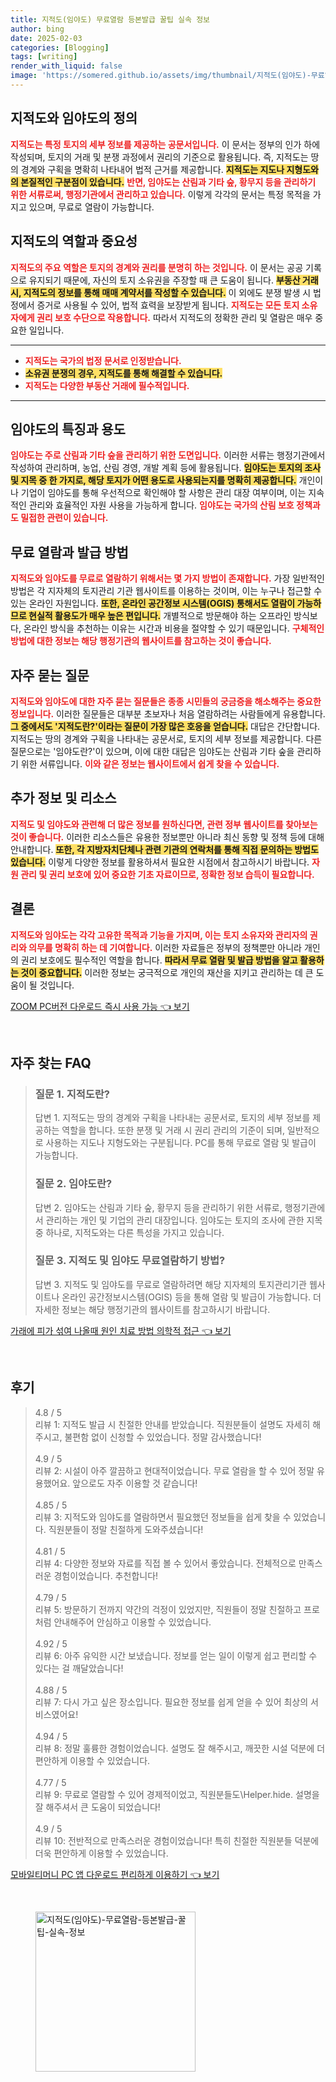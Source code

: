 ```yaml
---
title: 지적도(임야도) 무료열람 등본발급 꿀팁 실속 정보
author: bing
date: 2025-02-03
categories: [Blogging]
tags: [writing]
render_with_liquid: false
image: 'https://somered.github.io/assets/img/thumbnail/지적도(임야도)-무료열람-등본발급-꿀팁-실속-정보.webp'
---
```



<h2 id='지적도와_임야도의_정의'>지적도와 임야도의 정의</h2>

<p><b><span style="color: #ee2323;">지적도는 특정 토지의 세부 정보를 제공하는 공문서입니다.</span></b> 이 문서는 정부의 인가 하에 작성되며, 토지의 거래 및 분쟁 과정에서 권리의 기준으로 활용됩니다. 즉, 지적도는 땅의 경계와 구획을 명확히 나타내어 법적 근거를 제공합니다. <b><span style="background-color: #ffe066;">지적도는 지도나 지형도와의 본질적인 구분점이 있습니다.</span></b> <b><span style="color: #ee2323;">반면, 임야도는 산림과 기타 숲, 황무지 등을 관리하기 위한 서류로써, 행정기관에서 관리하고 있습니다.</span></b> 이렇게 각각의 문서는 특정 목적을 가지고 있으며, 무료로 열람이 가능합니다.</p>

<h2 id='지적도의_역할과_중요성'>지적도의 역할과 중요성</h2>

<p><b><span style="color: #ee2323;">지적도의 주요 역할은 토지의 경계와 권리를 분명히 하는 것입니다.</span></b> 이 문서는 공공 기록으로 유지되기 때문에, 자신의 토지 소유권을 주장할 때 큰 도움이 됩니다. <b><span style="background-color: #ffe066;">부동산 거래 시, 지적도의 정보를 통해 매매 계약서를 작성할 수 있습니다.</span></b> 이 외에도 분쟁 발생 시 법정에서 증거로 사용될 수 있어, 법적 효력을 보장받게 됩니다. <b><span style="color: #ee2323;">지적도는 모든 토지 소유자에게 권리 보호 수단으로 작용합니다.</span></b> 따라서 지적도의 정확한 관리 및 열람은 매우 중요한 일입니다.</p>

<hr />

<ul>
    <li><b><span style="color: #ee2323;">지적도는 국가의 법정 문서로 인정받습니다.</span></b></li>
    <li><b><span style="background-color: #ffe066;">소유권 분쟁의 경우, 지적도를 통해 해결할 수 있습니다.</span></b></li>
    <li><b><span style="color: #ee2323;">지적도는 다양한 부동산 거래에 필수적입니다.</span></b></li>
</ul>

<hr />

<h2 id='임야도의_특징과_용도'>임야도의 특징과 용도</h2>

<p><b><span style="color: #ee2323;">임야도는 주로 산림과 기타 숲을 관리하기 위한 도면입니다.</span></b> 이러한 서류는 행정기관에서 작성하여 관리하며, 농업, 산림 경영, 개발 계획 등에 활용됩니다. <b><span style="background-color: #ffe066;">임야도는 토지의 조사 및 지목 중 한 가지로, 해당 토지가 어떤 용도로 사용되는지를 명확히 제공합니다.</span></b> 개인이나 기업이 임야도를 통해 우선적으로 확인해야 할 사항은 관리 대장 여부이며, 이는 지속적인 관리와 효율적인 자원 사용을 가능하게 합니다. <b><span style="color: #ee2323;">임야도는 국가의 산림 보호 정책과도 밀접한 관련이 있습니다.</span></b></p>

<h2 id='무료_열람과_발급_방법'>무료 열람과 발급 방법</h2>

<p><b><span style="color: #ee2323;">지적도와 임야도를 무료로 열람하기 위해서는 몇 가지 방법이 존재합니다.</span></b> 가장 일반적인 방법은 각 지자체의 토지관리 기관 웹사이트를 이용하는 것이며, 이는 누구나 접근할 수 있는 온라인 자원입니다. <b><span style="background-color: #ffe066;">또한, 온라인 공간정보 시스템(OGIS) 통해서도 열람이 가능하므로 현실적 활용도가 매우 높은 편입니다.</span></b> 개별적으로 방문해야 하는 오프라인 방식보다, 온라인 방식을 추천하는 이유는 시간과 비용을 절약할 수 있기 때문입니다. <b><span style="color: #ee2323;">구체적인 방법에 대한 정보는 해당 행정기관의 웹사이트를 참고하는 것이 좋습니다.</span></b></p>

<h2 id='자주_묻는_질문'>자주 묻는 질문</h2>

<p><b><span style="color: #ee2323;">지적도와 임야도에 대한 자주 묻는 질문들은 종종 시민들의 궁금증을 해소해주는 중요한 정보입니다.</span></b> 이러한 질문들은 대부분 초보자나 처음 열람하려는 사람들에게 유용합니다. <b><span style="background-color: #ffe066;">그 중에서도 '지적도란?'이라는 질문이 가장 많은 호응을 얻습니다.</span></b> 대답은 간단합니다. 지적도는 땅의 경계와 구획을 나타내는 공문서로, 토지의 세부 정보를 제공합니다. 다른 질문으로는 '임야도란?'이 있으며, 이에 대한 대답은 임야도는 산림과 기타 숲을 관리하기 위한 서류입니다. <b><span style="color: #ee2323;">이와 같은 정보는 웹사이트에서 쉽게 찾을 수 있습니다.</span></b></p>

<h2 id='추가_정보_및_리소스'>추가 정보 및 리소스</h2>

<p><b><span style="color: #ee2323;">지적도 및 임야도와 관련해 더 많은 정보를 원하신다면, 관련 정부 웹사이트를 찾아보는 것이 좋습니다.</span></b> 이러한 리소스들은 유용한 정보뿐만 아니라 최신 동향 및 정책 등에 대해 안내합니다. <b><span style="background-color: #ffe066;">또한, 각 지방자치단체나 관련 기관의 연락처를 통해 직접 문의하는 방법도 있습니다.</span></b> 이렇게 다양한 정보를 활용하셔서 필요한 시점에서 참고하시기 바랍니다. <b><span style="color: #ee2323;">자원 관리 및 권리 보호에 있어 중요한 기초 자료이므로, 정확한 정보 습득이 필요합니다.</span></b></p>

<h2 id='결론'>결론</h2>

<p><b><span style="color: #ee2323;">지적도와 임야도는 각각 고유한 목적과 기능을 가지며, 이는 토지 소유자와 관리자의 권리와 의무를 명확히 하는 데 기여합니다.</span></b> 이러한 자료들은 정부의 정책뿐만 아니라 개인의 권리 보호에도 필수적인 역할을 합니다. <b><span style="background-color: #ffe066;">따라서 무료 열람 및 발급 방법을 알고 활용하는 것이 중요합니다.</span></b> 이러한 정보는 궁극적으로 개인의 재산을 지키고 관리하는 데 큰 도움이 될 것입니다.</p>


<p><a class="click-button" title="ZOOM PC버전 다운로드 즉시 사용 가능" href="https://somered.github.io/posts/ZOOM-PC%EB%B2%84%EC%A0%84-%EB%8B%A4%EC%9A%B4%EB%A1%9C%EB%93%9C-%EC%A6%89%EC%8B%9C-%EC%82%AC%EC%9A%A9-%EA%B0%80%EB%8A%A5/" rel="dofollow">ZOOM PC버전 다운로드 즉시 사용 가능 👈 보기</a></p><br>
<h2 id='자주_찾는_FAQ'>자주 찾는 FAQ</h2>
<div itemscope="" itemtype="https://schema.org/FAQPage"> 
<blockquote> 
<div itemscope="" itemprop="mainEntity" itemtype="https://schema.org/Question"> 
<h3 itemprop="name">질문 1. 지적도란?</h3> 
<div itemscope="" itemprop="acceptedAnswer" itemtype="https://schema.org/Answer"> 
<span itemprop="text"> 
<p>답변 1. 지적도는 땅의 경계와 구획을 나타내는 공문서로, 토지의 세부 정보를 제공하는 역할을 합니다. 또한 분쟁 및 거래 시 권리 관리의 기준이 되며, 일반적으로 사용하는 지도나 지형도와는 구분됩니다. PC를 통해 무료로 열람 및 발급이 가능합니다.</p> 
</span> 
</div> 
</div> 

<div itemscope="" itemprop="mainEntity" itemtype="https://schema.org/Question"> 
<h3 itemprop="name">질문 2. 임야도란?</h3> 
<div itemscope="" itemprop="acceptedAnswer" itemtype="https://schema.org/Answer"> 
<span itemprop="text"> 
<p>답변 2. 임야도는 산림과 기타 숲, 황무지 등을 관리하기 위한 서류로, 행정기관에서 관리하는 개인 및 기업의 관리 대장입니다. 임야도는 토지의 조사에 관한 지목 중 하나로, 지적도와는 다른 특성을 가지고 있습니다.</p> 
</span> 
</div> 
</div> 

<div itemscope="" itemprop="mainEntity" itemtype="https://schema.org/Question"> 
<h3 itemprop="name">질문 3. 지적도 및 임야도 무료열람하기 방법?</h3> 
<div itemscope="" itemprop="acceptedAnswer" itemtype="https://schema.org/Answer"> 
<span itemprop="text"> 
<p>답변 3. 지적도 및 임야도를 무료로 열람하려면 해당 지자체의 토지관리기관 웹사이트나 온라인 공간정보시스템(OGIS) 등을 통해 열람 및 발급이 가능합니다. 더 자세한 정보는 해당 행정기관의 웹사이트를 참고하시기 바랍니다.</p> 
</span> 
</div> 
</div> 
</blockquote> 
</div>
<p><a class="click-button" title="가래에 피가 섞여 나올때 원인 치료 방법 의학적 접근" href="https://somered.github.io/posts/%EA%B0%80%EB%9E%98%EC%97%90-%ED%94%BC%EA%B0%80-%EC%84%9E%EC%97%AC-%EB%82%98%EC%98%AC%EB%95%8C-%EC%9B%90%EC%9D%B8-%EC%B9%98%EB%A3%8C-%EB%B0%A9%EB%B2%95-%EC%9D%98%ED%95%99%EC%A0%81-%EC%A0%91%EA%B7%BC/" rel="dofollow">가래에 피가 섞여 나올때 원인 치료 방법 의학적 접근 👈 보기</a></p><br>
<h2 id='후기'>후기</h2>
<div itemscope itemtype="https://schema.org/Product">
  <blockquote>
  <div itemprop="review" itemscope itemtype="https://schema.org/Review">
      <div itemprop="reviewRating" itemscope itemtype="https://schema.org/Rating"> <span itemprop="ratingValue">4.8</span> / <span itemprop="bestRating">5</span> </div>
      <span itemprop="reviewBody">리뷰 1: 지적도 발급 시 친절한 안내를 받았습니다. 직원분들이 설명도 자세히 해주시고, 불편함 없이 신청할 수 있었습니다. 정말 감사했습니다!</span>
  </div>
  <br>
  <div itemprop="review" itemscope itemtype="https://schema.org/Review">
      <div itemprop="reviewRating" itemscope itemtype="https://schema.org/Rating"> <span itemprop="ratingValue">4.9</span> / <span itemprop="bestRating">5</span> </div>
      <span itemprop="reviewBody">리뷰 2: 시설이 아주 깔끔하고 현대적이었습니다. 무료 열람을 할 수 있어 정말 유용했어요. 앞으로도 자주 이용할 것 같습니다!</span>
  </div>
  <br>
  <div itemprop="review" itemscope itemtype="https://schema.org/Review">
      <div itemprop="reviewRating" itemscope itemtype="https://schema.org/Rating"> <span itemprop="ratingValue">4.85</span> / <span itemprop="bestRating">5</span> </div>
      <span itemprop="reviewBody">리뷰 3: 지적도와 임야도를 열람하면서 필요했던 정보들을 쉽게 찾을 수 있었습니다. 직원분들이 정말 친절하게 도와주셨습니다!</span>
  </div>
  <br>
  <div itemprop="review" itemscope itemtype="https://schema.org/Review">
      <div itemprop="reviewRating" itemscope itemtype="https://schema.org/Rating"> <span itemprop="ratingValue">4.81</span> / <span itemprop="bestRating">5</span> </div>
      <span itemprop="reviewBody">리뷰 4: 다양한 정보와 자료를 직접 볼 수 있어서 좋았습니다. 전체적으로 만족스러운 경험이었습니다. 추천합니다!</span>
  </div>
  <br>
  <div itemprop="review" itemscope itemtype="https://schema.org/Review">
      <div itemprop="reviewRating" itemscope itemtype="https://schema.org/Rating"> <span itemprop="ratingValue">4.79</span> / <span itemprop="bestRating">5</span> </div>
      <span itemprop="reviewBody">리뷰 5: 방문하기 전까지 약간의 걱정이 있었지만, 직원들이 정말 친절하고 프로처럼 안내해주어 안심하고 이용할 수 있었습니다.</span>
  </div>
  <br>
  <div itemprop="review" itemscope itemtype="https://schema.org/Review">
      <div itemprop="reviewRating" itemscope itemtype="https://schema.org/Rating"> <span itemprop="ratingValue">4.92</span> / <span itemprop="bestRating">5</span> </div>
      <span itemprop="reviewBody">리뷰 6: 아주 유익한 시간 보냈습니다. 정보를 얻는 일이 이렇게 쉽고 편리할 수 있다는 걸 깨달았습니다!</span>
  </div>
  <br>
  <div itemprop="review" itemscope itemtype="https://schema.org/Review">
      <div itemprop="reviewRating" itemscope itemtype="https://schema.org/Rating"> <span itemprop="ratingValue">4.88</span> / <span itemprop="bestRating">5</span> </div>
      <span itemprop="reviewBody">리뷰 7: 다시 가고 싶은 장소입니다. 필요한 정보를 쉽게 얻을 수 있어 최상의 서비스였어요!</span>
  </div>
  <br>
  <div itemprop="review" itemscope itemtype="https://schema.org/Review">
      <div itemprop="reviewRating" itemscope itemtype="https://schema.org/Rating"> <span itemprop="ratingValue">4.94</span> / <span itemprop="bestRating">5</span> </div>
      <span itemprop="reviewBody">리뷰 8: 정말 훌륭한 경험이었습니다. 설명도 잘 해주시고, 깨끗한 시설 덕분에 더 편안하게 이용할 수 있었습니다.</span>
  </div>
  <br>
  <div itemprop="review" itemscope itemtype="https://schema.org/Review">
      <div itemprop="reviewRating" itemscope itemtype="https://schema.org/Rating"> <span itemprop="ratingValue">4.77</span> / <span itemprop="bestRating">5</span> </div>
      <span itemprop="reviewBody">리뷰 9: 무료로 열람할 수 있어 경제적이었고, 직원분들도\Helper.hide. 설명을 잘 해주셔서 큰 도움이 되었습니다!</span>
  </div>
  <br>
  <div itemprop="review" itemscope itemtype="https://schema.org/Review">
      <div itemprop="reviewRating" itemscope itemtype="https://schema.org/Rating"> <span itemprop="ratingValue">4.9</span> / <span itemprop="bestRating">5</span> </div>
      <span itemprop="reviewBody">리뷰 10: 전반적으로 만족스러운 경험이었습니다! 특히 친절한 직원분들 덕분에 더욱 편안하게 이용할 수 있었습니다.</span>
  </div>
  </blockquote>
</div>
<p><a class="click-button" title="모바일티머니 PC 앱 다운로드 편리하게 이용하기" href="https://somered.github.io/posts/%EB%AA%A8%EB%B0%94%EC%9D%BC%ED%8B%B0%EB%A8%B8%EB%8B%88-PC-%EC%95%B1-%EB%8B%A4%EC%9A%B4%EB%A1%9C%EB%93%9C-%ED%8E%B8%EB%A6%AC%ED%95%98%EA%B2%8C-%EC%9D%B4%EC%9A%A9%ED%95%98%EA%B8%B0/" rel="dofollow">모바일티머니 PC 앱 다운로드 편리하게 이용하기 👈 보기</a></p><br>
<figure class="image"><img src="https://somered.github.io/assets/img/thumbnail/지적도(임야도)-무료열람-등본발급-꿀팁-실속-정보.webp" alt="지적도(임야도)-무료열람-등본발급-꿀팁-실속-정보" width="256" height="256"></figure>
